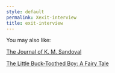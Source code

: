 ```yaml
---
style: default
permalink: Xexit-interview
title: exit-interview
---
```

You may also like:

[The Journal of K. M. Sandoval](http://scp-wiki.net/the-journal-of-k-m-sandoval)

[The Little Buck-Toothed Boy: A Fairy Tale](http://scp-wiki.net/a-fairy-tale)
